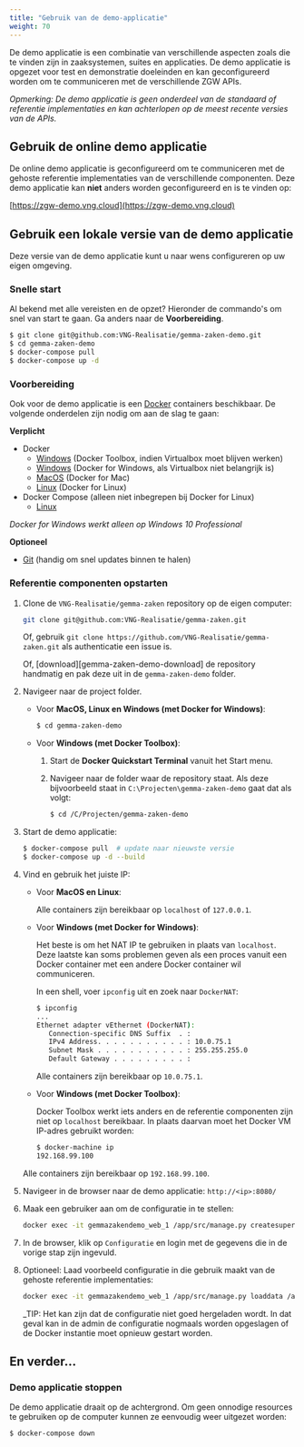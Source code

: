 ```yaml
---
title: "Gebruik van de demo-applicatie"
weight: 70
---
```


De demo applicatie is een combinatie van verschillende aspecten zoals die te
vinden zijn in zaaksystemen, suites en applicaties. De demo applicatie is
opgezet voor test en demonstratie doeleinden en kan geconfigureerd worden om te
communiceren met de verschillende ZGW APIs.

_Opmerking: De demo applicatie is geen onderdeel van de standaard of referentie
implementaties en kan achterlopen op de meest recente versies van de APIs._

## Gebruik de online demo applicatie

De online demo applicatie is geconfigureerd om te communiceren met de gehoste
referentie implementaties van de verschillende componenten. Deze demo
applicatie kan **niet** anders worden geconfigureerd en is te vinden op:

[https://zgw-demo.vng.cloud](https://zgw-demo.vng.cloud)


## Gebruik een lokale versie van de demo applicatie

Deze versie van de demo applicatie kunt u naar wens configureren op uw eigen
omgeving.


### Snelle start

Al bekend met alle vereisten en de opzet? Hieronder de commando's om snel van
start te gaan. Ga anders naar de **Voorbereiding**.

```bash
$ git clone git@github.com:VNG-Realisatie/gemma-zaken-demo.git
$ cd gemma-zaken-demo
$ docker-compose pull
$ docker-compose up -d
```

### Voorbereiding

Ook voor de demo applicatie is een [Docker][docker] containers beschikbaar. De
volgende onderdelen zijn nodig om aan de slag te gaan:

**Verplicht**

* Docker
  * [Windows][docker-win-legacy] (Docker Toolbox, indien Virtualbox moet
    blijven werken)
  * [Windows][docker-win] (Docker for Windows, als Virtualbox niet belangrijk
    is)
  * [MacOS][docker-mac] (Docker for Mac)
  * [Linux][docker-linux] (Docker for Linux)
* Docker Compose (alleen niet inbegrepen bij Docker for Linux)
  * [Linux][docker-compose-linux]

*Docker for Windows werkt alleen op Windows 10 Professional*


**Optioneel**

* [Git][git-scm] (handig om snel updates binnen te halen)

[docker]: https://docs.docker.com/
[docker-win-legacy]: https://docs.docker.com/toolbox/toolbox_install_windows/
[docker-win]: https://docs.docker.com/docker-for-windows/
[docker-mac]: https://docs.docker.com/docker-for-mac/install/
[docker-linux]: https://docs.docker.com/docker-for-mac/install/
[docker-compose-linux]: https://docs.docker.com/compose/install/
[git-scm]: https://git-scm.com/downloads

### Referentie componenten opstarten

1. Clone de `VNG-Realisatie/gemma-zaken` repository op de eigen computer:

   ```bash
   git clone git@github.com:VNG-Realisatie/gemma-zaken.git
   ```

   Of, gebruik `git clone https://github.com/VNG-Realisatie/gemma-zaken.git`
   als authenticatie een issue is.

   Of, [download][gemma-zaken-demo-download] de repository handmatig en pak
   deze uit in de `gemma-zaken-demo` folder.

2. Navigeer naar de project folder.

   * Voor **MacOS, Linux en Windows (met Docker for Windows)**:

     ```bash
     $ cd gemma-zaken-demo
     ```

   * Voor **Windows (met Docker Toolbox)**:

     1. Start de **Docker Quickstart Terminal** vanuit het Start menu.
     2. Navigeer naar de folder waar de repository staat. Als deze bijvoorbeeld
        staat in `C:\Projecten\gemma-zaken-demo` gaat dat als volgt:

        ```bash
        $ cd /C/Projecten/gemma-zaken-demo
        ```

2. Start de demo applicatie:

   ```bash
   $ docker-compose pull  # update naar nieuwste versie
   $ docker-compose up -d --build
   ```

3. Vind en gebruik het juiste IP:

   * Voor **MacOS en Linux**:

     Alle containers zijn bereikbaar op `localhost` of `127.0.0.1`.

   * Voor **Windows (met Docker for Windows)**:

     Het beste is om het NAT IP te gebruiken in plaats van `localhost`. Deze
     laatste kan soms problemen geven als een proces vanuit een Docker
     container met een andere Docker container wil communiceren.

     In een shell, voer `ipconfig` uit en zoek naar `DockerNAT`:

     ```bash
     $ ipconfig
     ...
     Ethernet adapter vEthernet (DockerNAT):
        Connection-specific DNS Suffix  . :
        IPv4 Address. . . . . . . . . . . : 10.0.75.1
        Subnet Mask . . . . . . . . . . . : 255.255.255.0
        Default Gateway . . . . . . . . . :
     ```

     Alle containers zijn bereikbaar op `10.0.75.1`.

   * Voor **Windows (met Docker Toolbox)**:

     Docker Toolbox werkt iets anders en de referentie componenten zijn niet op
     `localhost` bereikbaar. In plaats daarvan moet het Docker VM IP-adres
     gebruikt worden:

     ```bash
     $ docker-machine ip
     192.168.99.100
     ```

    Alle containers zijn bereikbaar op `192.168.99.100`.

4. Navigeer in de browser naar de demo applicatie: `http://<ip>:8080/`

5. Maak een gebruiker aan om de configuratie in te stellen:

   ```bash
   docker exec -it gemmazakendemo_web_1 /app/src/manage.py createsuperuser
   ```

5. In de browser, klik op `Configuratie` en login met de gegevens die in de
   vorige stap zijn ingevuld.

6. Optioneel: Laad voorbeeld configuratie in die gebruik maakt van de gehoste
   referentie implementaties:

   ```bash
   docker exec -it gemmazakendemo_web_1 /app/src/manage.py loaddata /app/src/zac/fixtures/refimpl-conf.json
   ```

   _TIP: Het kan zijn dat de configuratie niet goed hergeladen wordt. In dat
   geval kan in de admin de configuratie nogmaals worden opgeslagen of de Docker
   instantie moet opnieuw gestart worden.


[gemma-zaken-download]: https://github.com/VNG-Realisatie/gemma-zaken-demo/archive/master.zip


## En verder...

### Demo applicatie stoppen

De demo applicatie draait op de achtergrond. Om geen onnodige resources te
gebruiken op de computer kunnen ze eenvoudig weer uitgezet worden:

```bash
$ docker-compose down
```
